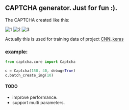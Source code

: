 ## CAPTCHA generator. Just for fun :).

The CAPTCHA created like this:

![1](https://github.com/skyduy/CAPTCHA_generator/raw/master/samples/7L2Nd.jpg)
![2](https://github.com/skyduy/CAPTCHA_generator/raw/master/samples/7NTYH.jpg)
![3](https://github.com/skyduy/CAPTCHA_generator/raw/master/samples/A4KA4.jpg)


Actually this is used for training data of project [CNN_keras](https://github.com/skyduy/CNN_keras)

### example:
```python
from captcha.core import Captcha

c = Captcha(150, 40, debug=True)
c.batch_create_img(10)
```

#### TODO
 - improve performance.
 - support multi parameters.
